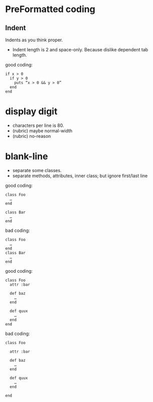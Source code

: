 # PreFormatted coding
## Indent
Indents as you think proper.

* Indent length is 2 and space-only. Because dislike dependent tab length.

good coding:

    if x > 0
      if y > 0
        puts “x > 0 && y > 0”
      end
    end

# display digit
* characters per line is 80.
 * (rubric) maybe normal-width 
 * (rubric) no-reason

# blank-line
* separate some classes.
* separate methods, attributes, inner class; but ignore first/last line

good coding:

    class Foo
      …
    end
     
    class Bar
      …
    end

bad coding:

    class Foo
      …
    end
    class Bar
      …
    end

good coding:
    
    class Foo
      attr :bar
       
      def baz
        …
      end
      
      def quux
        …
      end
    end

bad coding:

    class Foo
    
      attr :bar
       
      def baz
        …
      end
      
      def quux
        …
      end
    
    end
